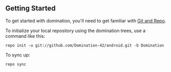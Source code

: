 Getting Started
---------------

To get started with domination, you'll need to get
familiar with [Git and Repo](http://source.android.com/source/using-repo.html).

To initialize your local repository using the domination trees, use a command like this:

    repo init -u git://github.com/Domination-42/android.git -b Domination

To sync up:

    repo sync


